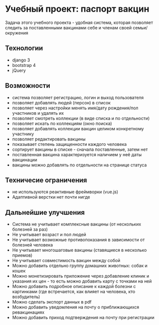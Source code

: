 # Учебный проект: паспорт вакцин
Задача этого учебного проекта - удобная система, которая позволяет следить за поставленными вакцинами себе и членам своей семьи/окружения

## Технологии
- django 3
- bootstrap 4
- jQuery
## Возможности
- система позволяет регистрацию, логин и выход пользователя
- позволяет добавлять людей (персон) в список
- позволяет через настройки менять имя/дату рождения/пол участников и удалять их
- позволяет смотреть коллекции (в виде списка и по отдельности)
- позволяет искать по коллекциям (окно поиска)
- позволяет добавлять коллекции вакцин целиком конкретному участнику
- позволяет редактировать вакцины
- показывает степень защищенности каждого человека
- сортирует вакцины в списке - сначала поставленные, затем нет
- поставленная вакцина характеризуется наличием у неё даты вакцинации
- вакцины можно добавлять по отдельности на странице статуса

## Техничесие ограничения
- не используются реактивные фреймворки (vue.js)
- Адаптивной верстки нет почти нигде

## Дальнейшие улучшения
- Система не учитывает комплексные вакцины (от нескольких болезней за раз)
- Не учитывает возраст и пол людей
- Не учитывает возможные противопоказания в зависимости от болезней человека
- Не учитывает многошаговые вакцины (ставящиеся в несколько приемов)
- Не учитывает совместимость вакцин между собой
- Можно добавить отдельно группу домашних животных: собак и кошек
- Можно монетизировать приложение через добавление клиник и указания их цен - то есть можно добавить карту с точками на ней
- Можно добавить подробное описание к каждой болезни с картинками (где встречается, как влияет на человека, кто возбудитель)
- Можно сделать экспорт данных в pdf
- Можно добавить уведомления на почту о приближающихся ревакцинациях
- Можно добавить приход подтверждения на почту при регистрации
